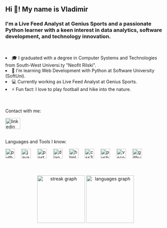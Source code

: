 <h2 align="left">Hi 👋! My name is Vladimir</h2>


<h3 align="left">I'm a Live Feed Analyst at Genius Sports and a passionate Python learner with a keen interest in data analytics, software development, and technology innovation.</h3>

<br>

<p align="left">
  <l>
    <li>🎓 I graduated with a degree in Computer Systems and Technologies from South-West Universi.ty "Neofit Rilski".</li>
    <li>🌱 I'm learning Web Development with Python at Software University (SoftUni).</li>
    <li>💻 Currently working as Live Feed Analyst at Genius Sports.</li>
    <li>⚡ Fun fact: I love to play football and hike into the nature.</li>
  </l>
</p>

<br>

<p align="left">Contact with me:</p>


<div align="left">
  <a href="https://github.com/VladimirSiTozi" target="_blank">
    <img src="https://raw.githubusercontent.com/maurodesouza/profile-readme-generator/master/src/assets/icons/social/linkedin/default.svg" width="47" height="35" alt="linkedin logo"  />
  </a>
</div>

<br>

<p align="left">Languages and Tools I know:</p>

<div align="left">
  <img src="https://cdn.jsdelivr.net/gh/devicons/devicon/icons/python/python-original.svg" height="30" alt="python logo"  />
  <img width="12" />
  <img src="https://cdn.jsdelivr.net/gh/devicons/devicon/icons/javascript/javascript-original.svg" height="30" alt="javascript logo"  />
  <img width="12" />
  <img src="https://cdn.jsdelivr.net/gh/devicons/devicon/icons/postgresql/postgresql-original.svg" height="30" alt="postgresql logo"  />
  <img width="12" />
  <img src="https://cdn.jsdelivr.net/gh/devicons/devicon/icons/django/django-plain.svg" height="30" alt="django logo"  />
  <img width="12" />
  <img src="https://cdn.jsdelivr.net/gh/devicons/devicon/icons/html5/html5-original.svg" height="30" alt="html5 logo"  />
  <img width="12" />
  <img src="https://cdn.jsdelivr.net/gh/devicons/devicon/icons/css3/css3-original.svg" height="30" alt="css3 logo"  />
  <img width="12" />
  <img src="https://cdn.jsdelivr.net/gh/devicons/devicon/icons/pycharm/pycharm-original.svg" height="30" alt="pycharm logo"  />
  <img width="12" />
  <img src="https://cdn.jsdelivr.net/gh/devicons/devicon/icons/vscode/vscode-original.svg" height="30" alt="vscode logo"  />
  <img width="12" />
  <img src="https://cdn.jsdelivr.net/gh/devicons/devicon/icons/github/github-original.svg" height="30" alt="github logo"  />
</div>

<br>
<br>
<br>

<div align="center">
  <img src="https://streak-stats.demolab.com?user=VladimirSiTozi&locale=en&mode=daily&theme=dracula&hide_border=true&border_radius=5" height="150" alt="streak graph"/>
  <img src="https://github-readme-stats.vercel.app/api/top-langs?username=VladimirSiTozi&locale=en&hide_title=false&layout=compact&card_width=320&langs_count=5&theme=dracula&hide_border=true" height="150" alt="languages graph"  />
</div>
